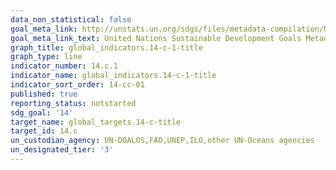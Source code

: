 ```yaml
---
data_non_statistical: false
goal_meta_link: http://unstats.un.org/sdgs/files/metadata-compilation/Metadata-Goal-14.pdf
goal_meta_link_text: United Nations Sustainable Development Goals Metadata (pdf 288kB)
graph_title: global_indicators.14-c-1-title
graph_type: line
indicator_number: 14.c.1
indicator_name: global_indicators.14-c-1-title
indicator_sort_order: 14-cc-01
published: true
reporting_status: notstarted
sdg_goal: '14'
target_name: global_targets.14-c-title
target_id: 14.c
un_custodian_agency: UN-DOALOS,FAO,UNEP,ILO,other UN-Oceans agencies
un_designated_tier: '3'
---
```

